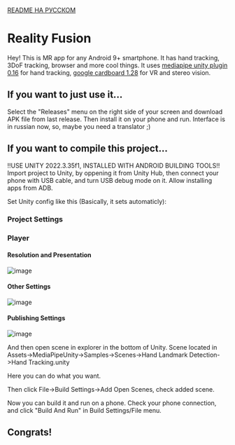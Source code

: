 [README НА РУССКОМ](./READMERUS.md)

# Reality Fusion
Hey! This is MR app for any Android 9+ smartphone. It has hand tracking, 3DoF tracking, browser and more cool things.
It uses [mediapipe unity plugin 0.16](https://github.com/homuler/MediaPipeUnityPlugin) for hand tracking, [google cardboard 1.28](https://github.com/googlevr/cardboard-xr-plugin) for VR and stereo vision.

## If you want to just use it...
Select the "Releases" menu on the right side of your screen and download APK file from last release. Then install it on your phone and run. Interface is in russian now, so, maybe you need a translator ;)

## If you want to compile this project...

!!USE UNITY 2022.3.35f1, INSTALLED WITH ANDROID BUILDING TOOLS!!
Import project to Unity, by oppening it from Unity Hub, then connect your phone with USB cable, and turn USB debug mode on it. Allow installing apps from ADB.

Set Unity config like this (Basically, it sets automaticly):

### Project Settings
### Player
#### Resolution and Presentation
![image](https://github.com/ZernovTechno/AR/assets/90546939/a37b0eda-85c2-4c09-a83c-4e5bcf3da646)

#### Other Settings
![image](https://github.com/ZernovTechno/AR/assets/90546939/6ccac38f-c521-406d-8782-dbe65974547b)

#### Publishing Settings
![image](https://github.com/ZernovTechno/AR/assets/90546939/07f3d81a-a2b9-4af5-9bde-126a721199a9)

And then open scene in explorer in the bottom of Unity. Scene located in Assets->MediaPipeUnity->Samples->Scenes->Hand Landmark Detection->Hand Tracking.unity

Here you can do what you want.

Then click File->Build Settings->Add Open Scenes, check added scene.

Now you can build it and run on a phone. Check your phone connection, and click "Build And Run" in Build Settings/File menu.

## Congrats!

